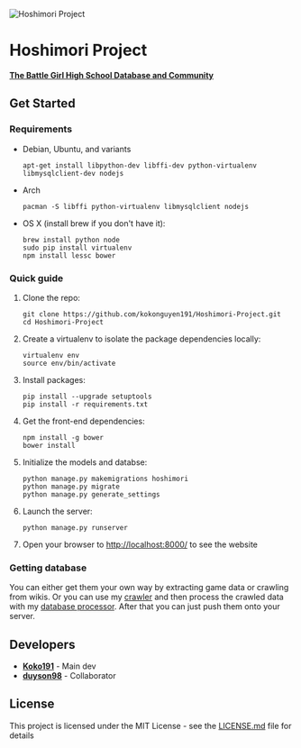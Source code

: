 ![Hoshimori Project](http://imgur.com/download/JMpH8Ew)

# **Hoshimori Project**

**[The Battle Girl High School Database and Community](http://hoshimorigakuen.pythonanywhere.com/)**

## Get Started

### Requirements

  - Debian, Ubuntu, and variants

    ```shell
    apt-get install libpython-dev libffi-dev python-virtualenv libmysqlclient-dev nodejs
    ```

  - Arch

    ```shell
    pacman -S libffi python-virtualenv libmysqlclient nodejs
    ```
    
  - OS X (install brew if you don't have it):
  
    ```shell
    brew install python node
    sudo pip install virtualenv
    npm install lessc bower
    ```
    
### Quick guide

1. Clone the repo:

    ```shell
    git clone https://github.com/kokonguyen191/Hoshimori-Project.git
    cd Hoshimori-Project
    ```

2. Create a virtualenv to isolate the package dependencies locally:

    ```shell
    virtualenv env
    source env/bin/activate
    ```

3. Install packages:

    ```shell
    pip install --upgrade setuptools
    pip install -r requirements.txt
    ```

4. Get the front-end dependencies:

    ```shell
    npm install -g bower
    bower install
    ```
  
5. Initialize the models and databse:

    ```shell
    python manage.py makemigrations hoshimori
    python manage.py migrate
    python manage.py generate_settings
    ```

6. Launch the server:

    ```shell
    python manage.py runserver
    ```

7. Open your browser to [http://localhost:8000/](http://localhost:8000/) to see the website

### Getting database

You can either get them your own way by extracting game data or crawling from wikis. Or you can use my [crawler](https://github.com/kokonguyen191/Hoshimori-Scrapy) and then process the crawled data with my [database processor](https://github.com/kokonguyen191/Hoshimori-Database-Processor). After that you can just push them onto your server.

## Developers

* **[Koko191](https://github.com/kokonguyen191)** - Main dev
* **[duyson98](https://github.com/duyson98)** - Collaborator

## License

This project is licensed under the MIT License - see the [LICENSE.md](LICENSE) file for details
